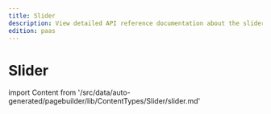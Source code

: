 ```yaml
---
title: Slider
description: View detailed API reference documentation about the slider content type of the Page Builder component for PWA Studio storefront projects.
edition: paas
---
```


# Slider

<!--
The reference doc content is generated automatically from the source code.
To update this section, update the doc blocks in the source code
-->

import Content from '/src/data/auto-generated/pagebuilder/lib/ContentTypes/Slider/slider.md'

<Content />
